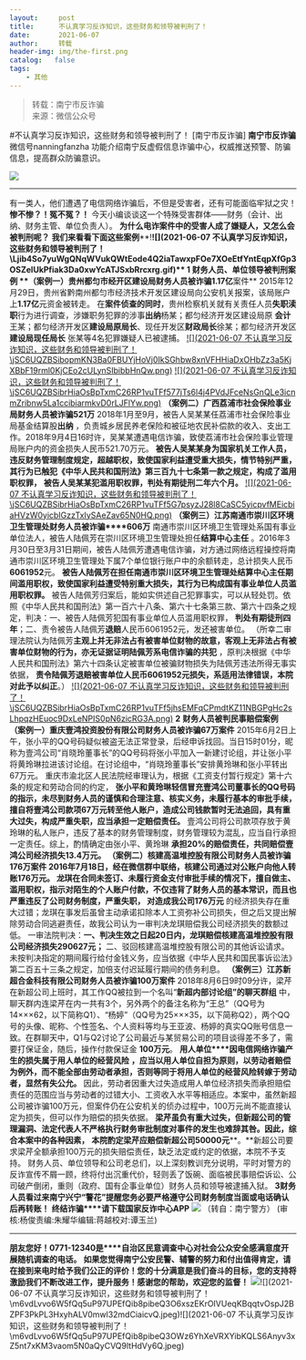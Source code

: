 ```yaml
---
layout:     post
title:      不认真学习反诈知识，这些财务和领导被判刑了！
date:       2021-06-07
author:     转载
header-img: img/the-first.png
catalog:   false
tags:
    - 其他
---
```


<blockquote><p>转载：南宁市反诈骗<br>
来源：微信公众号</p></blockquote>

#不认真学习反诈知识，这些财务和领导被判刑了！
[南宁市反诈骗]
**南宁市反诈骗**
微信号nanningfanzha
功能介绍南宁反虚假信息诈骗中心，权威推送预警、防骗信息，提高群众防骗意识。

![]({{site.baseurl}}/postimg/P9ficrEVSdibaLmHiaibPNmSAfku7xGlvNt9rib2TWro84gcysZZiaF2xmZ1yUV5A3AKAEMj32FdibO2SiaXWaSOeYIeUQ.gif)
****
有一类人，他们遭遇了电信网络诈骗后，不但是受害者，还有可能面临牢狱之灾！
**惨不惨？！冤不冤？！**
今天小编谈谈这一个特殊受害群体——财务（会计、出纳、财务主管、单位负责人）。
**为什么电诈案件中的受害人成了嫌疑人，又怎么会被判刑呢？**
**我们来看看下面这些案例****!****![](2021-06-07
不认真学习反诈知识，这些财务和领导被判刑了！\\Ljib4So7yuWgQNqWVukQWtEode4Q2iaTawxpFOe7XOeEtfYntEqpXfGp3OSZelUkPfiak3Da0xwYcATJSxbRrcxrg.gif)**
**1**
**财务人员、单位领导被判刑案例**
**（案例一）****贵州都匀市经开区建设局财务人员被诈骗****1.17亿****案件**
2015年12月29日，贵州省黔南州都匀市经济技术开发区建设局向公安机关报案，该局账户上**1.17亿**元资金被转走。
在**案件侦查的同时**，贵州检察机关就有关责任人员**失职渎职**行为进行调查，涉嫌职务犯罪的涉事**出纳**杨某；都匀经济开发区建设局原
**会计**王某；都匀经济开发区**建设局原局长**、现任开发区**财政局长**徐某；都匀经济开发区**建设局现任局长**
张某等4名犯罪嫌疑人已被逮捕。
[![](2021-06-07
不认真学习反诈知识，这些财务和领导被判刑了！\\jSC6UQZBSibopmKN3Ba0FBUYjHoVj0IkSGhbw8xnVFHHiaDxOHbZz3a5KjXBbF19rml0KjCEo2cULynSIbibbHnQw.png)](http://mp.weixin.qq.com/s?__biz=Mzg5OTU0NzY5OQ==&mid=2247487266&idx=1&sn=2af98431b84b9ad5dce03d6ea9fb64db&chksm=c050d87ef7275168a804d24137e89b25193394e6b06f2458c9a7598ef6180284ba59aeed222a&scene=21#wechat_redirect)
[![](2021-06-07
不认真学习反诈知识，这些财务和领导被判刑了！\\jSC6UQZBSibrHiaOsBpTxmC26RP1vuTFf577jTs6l4j4PVdJFceNsGnQLe3icnmZribnw5La1ccibiarmkvD0rLJFlYw.png)](http://mp.weixin.qq.com/s?__biz=Mzg5OTU0NzY5OQ==&mid=2247487698&idx=6&sn=a37f664b8937a29c3cbb2abcc24d2374&chksm=c050c78ef7274e98647269ecbf9a680250580f62cc2ce1003863d865836dd9fb379eb3a86549&scene=21#wechat_redirect)
**（案例二）****广西荔浦市社会保险事业局财务人员被诈骗****521万**
2018年1月至9月，被告人吴某某任荔浦市社会保险事业局基金结算股**出纳**
，负责城乡居民养老保险和被征地农民补偿款的收入、支出工作。2018年9月4日16时许，吴某某遭遇电信诈骗，致使荔浦市社会保险事业管理局账户内的资金损失人民币521.70万元。
**被告人吴某某身为国家机关工作人员，违反财务管理制度规定，超越职权，致使国家利益遭受重大损失，情节特别严重，其行为已触犯《中华人民共和国刑法》第三百九十七条第一款之规定，构成了滥用职权罪，**
**被告人吴某某犯滥用职权罪，****判处有期徒刑二年六个月****。**
[![](2021-06-07
不认真学习反诈知识，这些财务和领导被判刑了！\\jSC6UQZBSibrHiaOsBpTxmC26RP1vuTFf5G7psyzJ28l8CaSC5yicpvfMEicbiaHVzW0yicbIGzzTxIySAeZav65N0HQ.png)](http://mp.weixin.qq.com/s?__biz=Mzg5OTU0NzY5OQ==&mid=2247487698&idx=7&sn=def79e5b72ff7a7cfccee2c16eb0fe4a&chksm=c050c78ef7274e980109dd15a9b3f685e196c7b288f00941e1c4e5f22ff96f57af8a8b0a78c7&scene=21#wechat_redirect)
**（案例三）江苏南通市崇川区环境卫生管理处财务人员被诈骗****606万**
南通市崇川区环境卫生管理处系国有事业单位法人，被告人陆佩芳在崇川区环境卫生管理处担任**结算中心主任**
。2016年3月30日至3月31日期间，被告人陆佩芳遭遇电信诈骗，对方通过网络远程操控将南通市崇川区环境卫生管理处下属7个单位银行账户中的余额转走，总计损失人民币
**6061952**元。
**被告人陆佩芳在担任南通市崇川区环境卫生管理处结算中心主任期间滥用职权，致使国家利益遭受特别重大损失，其行为已构成国有事业单位人员滥用职权罪。**
被告人陆佩芳归案后，能如实供述自己犯罪事实，可以从轻处罚。依照《中华人民共和国刑法》第一百六十八条、第六十七条第三款、第六十四条之规定，判决：一、被告人陆佩芳犯国有事业单位人员滥用职权罪，
**判处有期徒刑四年**；二、责令被告人陆佩芳**退赔**人民币6061952元，发还被害单位。
（所幸二审理法院认为陆佩芳**主观上并无非法占有被害单位财物的故意，客观上无非法占有被害单位财物的行为，亦无证据证明陆佩芳系电信诈骗的共犯**
，原判决根据《中华人民共和国刑法》第六十四条认定被害单位被骗财物损失为陆佩芳违法所得无事实依据，
**责令陆佩芳退赔被害单位人民币6061952元损失，系适用法律错误，本院对此予以纠正**。）
[![](2021-06-07
不认真学习反诈知识，这些财务和领导被判刑了！\\jSC6UQZBSibrHiaOsBpTxmC26RP1vuTFf5jhsEMFqCPmdtKZ11NBGPgHc2sLhpqzHEuoc9DxLeNPIS0pN6zicRG3A.png)](http://mp.weixin.qq.com/s?__biz=Mzg5OTU0NzY5OQ==&mid=2247487698&idx=8&sn=e989afd17671e7984eb08629a5b04731&chksm=c050c78ef7274e98c41801356bcbf8561cdddfd833ef4d391c7c00883f3163e4fc974db7baaf&scene=21#wechat_redirect)
**2**
**财务人员被判****民事赔****偿案例**
**（案例一）重庆壹鸿投资股份有限公司财务人员被诈骗****67万****案件**
2015年6月2日上午，张小平的QQ号码疑似被盗无法正常登录，后经申诉找回。当日15时01分，昵称为壹鸿公司“肖晓玲董事长”的QQ号码将张小平加入一新建讨论组，并让张小平将黄玲琳拉进该讨论组。在讨论组中，“肖晓玲董事长”安排黄玲琳和张小平转出67万元。
重庆市渝北区人民法院经审理认为，根据《工资支付暂行规定》第十六条的规定和劳动合同的约定，
**张小平和黄玲琳轻信冒充壹鸿公司董事长的QQ号码的指示，未尽到财务人员的谨慎和合理注意、核实义务，未履行基本的审批手续，擅自将壹鸿公司款项67万元转至他人账户，造成公司钱款暂时无法追回，具有重大过失，构成严重失职，应当承担一定赔偿责任。**
壹鸿公司将公司款项存放于黄玲琳的私人账户，违反了基本的财务管理制度，财务管理较为混乱，应当自行承担一定责任。综上，酌情确定由张小平、黄玲琳
**承担20%**的赔偿责任，共同赔偿壹鸿公司经济损失13.4万元。
**（案例二）核建高温堆控股有限公司财务人员被诈骗****176万****案件**
2016年7月18日，经在微信群中联络，核建公司通过对公账户向他人转账176万元。
**龙琪在合同未签订、未履行资金支付审批手续的情况下，擅自做主、滥用职权，指示对陌生的个人账户付款，不仅违背了财务人员的基本常识，而且也严重违反了公司财务制度，严重失职，**
对造成我公司**176万元**
的经济损失存在重大过错；龙琪在事发后虽曾主动承诺扣除本人工资弥补公司损失，但之后又提出解除劳动合同逃避责任，故我公司认为一审判决龙琪赔偿我公司经济损失的数额过低。
一审法院判决：**一、判决生效之日起20日内，龙琪赔偿核建高温堆控股有限公司经济损失290627元；**
二、驳回核建高温堆控股有限公司的其他诉讼请求。未按判决指定的期间履行给付金钱义务，应当依据《中华人民共和国民事诉讼法》第二百五十三条之规定，加倍支付迟延履行期间的债务利息。
**（案例三）江苏新超合金科技有限公司财务人员被诈骗****100万****案件**
2018年8月6日9时09分许，梁芹在新超公司上班时，其工作QQ被拉到一个名叫“**新超内部讨论组”的聊天群组**
中，聊天群内连梁芹在内一共有3个，另外两个的备注名称为“王总”（QQ号为14×××62，以下简称Q1）、“杨婷”（QQ号为25×××35，以下简称Q2），两个QQ号的头像、昵称、个性签名、个人资料等均与王亚波、杨婷的真实QQ账号信息一致。在群聊天中，Q1与Q2讨论了公司最近与某贸易公司的项目谈得差不多了，需要打保证金，随后，操作付款保证金
**100万元**。
**用人单位****因电信网络诈骗产生的损失属于用人单位的经营风险**
**，应当以用人单位自担为原则，以劳动者赔偿为例外，而不能全部由劳动者承担，否则等同于将用人单位的经营风险转嫁于劳动者，显然有失公允。**
因此，劳动者因重大过失造成用人单位经济损失而承担赔偿责任的范围应当与劳动者的过错大小、工资收入水平等相适应。本案中，虽然新超公司被诈骗100万元，但案件仍在公安机关的侦办过程中，100万元尚不能直接认定为损失，但可以作为赔偿的损失依据。
**梁芹虽负有重大过失，但新超公司的管理漏洞、法定代表人不严格执行财务审批制度对事件的发生也难辞其咎。因此，综合本案中的各种因素，**
**本院酌定梁芹应赔偿新超公司50000元****。**新超公司要求梁芹全额承担100万元的损失赔偿责任，缺乏法定或约定的依据，本院不予支持。
财务人员、单位领导和公司老总们，以上深刻教训充分说明，平时对警方的反诈宣传不屑一顾，终将付出沉重代价，轻则丢了饭碗、面临被民事赔偿诉讼、公司破产倒闭，重则（政府、国有企事业单位）财务人员和领导被逮捕入狱。
**3****财务人员看过来****南宁兴宁“**警花**”提醒您****务必要严格遵守公司财务制度****当面或电话确认后再转账！**
**终结诈骗****请下载国家反诈中心APP**
![]({{site.baseurl}}/postimg/jSC6UQZBSibqcSdYicFsAzKKhnA6OZWKqPhhjhdX7yKcfufcUHLCcxS2gufARiaQ5CK4ZLzWoMqdjYJLZqMkdOgLA.jpeg)
（转自：南宁警方）
(审核:杨俊责编:朱耀华编辑:蒋越校对:谭玉兰)
***
**朋友您好！0771-12340是****自治区民意调查中心对社会公众安全感满意度开展随机调查的电话。**
**如果您觉得南宁公安民警、辅警的努力和付出值得肯定，请在接到来电时给予我们公正的评价！您的十分满意是我们奋斗的目标，您的支持将激励我们不断改进工作，提升服务！感谢您的帮助，欢迎您的监督！**
![]({{site.baseurl}}/postimg/m6vdLvvo6W5fQq5uP97UPEfQib8pibeQ3OIeVDxD23H3A2hshm9VPKwY5lU5bLvcdcrPes5XplD3ibsbDFZwyKDqA.jpeg)![](2021-06-07
不认真学习反诈知识，这些财务和领导被判刑了！\\m6vdLvvo6W5fQq5uP97UPEfQib8pibeQ3O6xszEKrOIVUeqKBqqtvOspJ2BZPF3PkPL3HxyhALV0mwl32mdCiaicvQ.jpeg)![](2021-06-07
不认真学习反诈知识，这些财务和领导被判刑了！\\m6vdLvvo6W5fQq5uP97UPEfQib8pibeQ3OWz6YhXeVRXYibKQLS6Anyv3xZ5nt7xKM3vaom5N0aQyCVQ9ltHdVy6Q.jpeg)
